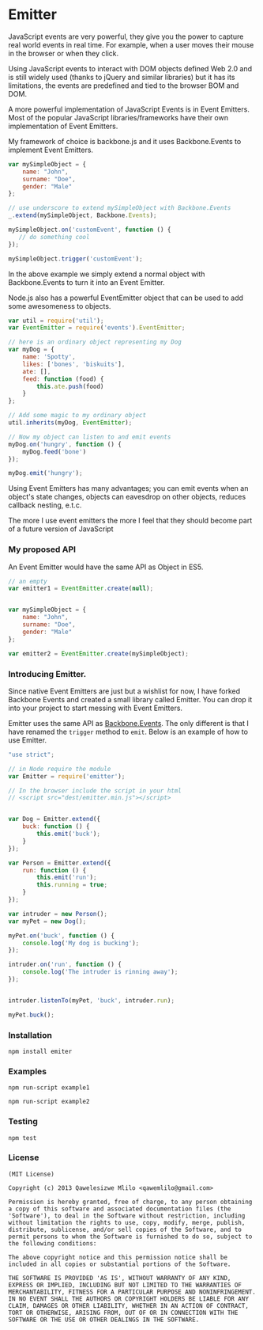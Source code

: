 # Emitter

JavaScript events are very powerful, they give you the power to capture real world events in real time. For example, when a user moves their mouse in the browser or when they click. 

Using JavaScript events to interact with DOM objects defined Web 2.0 and is still widely used (thanks to jQuery and similar libraries) but it has its limitations, the events are predefined and tied to the browser BOM and DOM. 

A more powerful implementation of JavaScript Events is in Event Emitters. Most of the popular JavaScript libraries/frameworks have their own implementation of Event Emitters.  

My framework of choice is backbone.js and it uses Backbone.Events to implement Event Emitters.  
```javascript
var mySimpleObject = {
    name: "John",
    surname: "Doe",
    gender: "Male"
};

// use underscore to extend mySimpleObject with Backbone.Events
_.extend(mySimpleObject, Backbone.Events);

mySimpleObject.on('customEvent', function () {
   // do something cool
});

mySimpleObject.trigger('customEvent');
```
    
In the above example we simply extend a normal object with Backbone.Events to turn it into an Event Emitter.

Node.js also has a powerful EventEmitter object that can be used to add some awesomeness to objects. 
```javascript
var util = require('util');
var EventEmitter = require('events').EventEmitter;

// here is an ordinary object representing my Dog
var myDog = {
    name: 'Spotty',
    likes: ['bones', 'biskuits'],
    ate: [],
    feed: function (food) {
        this.ate.push(food)
    }               
};

// Add some magic to my ordinary object
util.inherits(myDog, EventEmitter);

// Now my object can listen to and emit events
myDog.on('hungry', function () {
    myDog.feed('bone')
});

myDog.emit('hungry');
```
    
Using Event Emitters has many advantages; you can emit events when an object's state changes, objects can eavesdrop on other objects, reduces callback nesting, e.t.c.

The more I use event emitters the more I feel that they should become part of a future version of JavaScript 

### My proposed API
An Event Emitter would have the same API as Object in ES5.

```javascript
// an empty
var emitter1 = EventEmitter.create(null);


var mySimpleObject = {
    name: "John",
    surname: "Doe",
    gender: "Male"
};

var emitter2 = EventEmitter.create(mySimpleObject);
```

### Introducing Emitter.

Since native Event Emitters are just but a wishlist for now, I have forked Backbone Events and created a small library called Emitter. You can drop it into your project to start messing with Event Emitters.

Emitter uses the same API as [Backbone.Events](http://backbonejs.org/#Events). The only different is that I have renamed the `trigger` method to `emit`. Below is an example of how to use Emitter.
 
```javascript
"use strict";

// in Node require the module
var Emitter = require('emitter');

// In the browser include the script in your html 
// <script src="dest/emitter.min.js"></script>


var Dog = Emitter.extend({
    buck: function () {
        this.emit('buck');
    }
});

var Person = Emitter.extend({
    run: function () {
        this.emit('run');
        this.running = true;
    }
});

var intruder = new Person();
var myPet = new Dog();

myPet.on('buck', function () {
    console.log('My dog is bucking');
});

intruder.on('run', function () {
    console.log('The intruder is rinning away');
});


intruder.listenTo(myPet, 'buck', intruder.run);

myPet.buck();
```

### Installation
```
npm install emiter
```

### Examples
```
npm run-script example1

npm run-script example2
```

### Testing
```
npm test
```

### License
```
(MIT License)

Copyright (c) 2013 Qawelesizwe Mlilo <qawemlilo@gmail.com>

Permission is hereby granted, free of charge, to any person obtaining a copy of this software and associated documentation files (the 'Software'), to deal in the Software without restriction, including without limitation the rights to use, copy, modify, merge, publish, distribute, sublicense, and/or sell copies of the Software, and to permit persons to whom the Software is furnished to do so, subject to the following conditions:

The above copyright notice and this permission notice shall be included in all copies or substantial portions of the Software.

THE SOFTWARE IS PROVIDED 'AS IS', WITHOUT WARRANTY OF ANY KIND, EXPRESS OR IMPLIED, INCLUDING BUT NOT LIMITED TO THE WARRANTIES OF MERCHANTABILITY, FITNESS FOR A PARTICULAR PURPOSE AND NONINFRINGEMENT. IN NO EVENT SHALL THE AUTHORS OR COPYRIGHT HOLDERS BE LIABLE FOR ANY CLAIM, DAMAGES OR OTHER LIABILITY, WHETHER IN AN ACTION OF CONTRACT, TORT OR OTHERWISE, ARISING FROM, OUT OF OR IN CONNECTION WITH THE SOFTWARE OR THE USE OR OTHER DEALINGS IN THE SOFTWARE.
```
        
    

